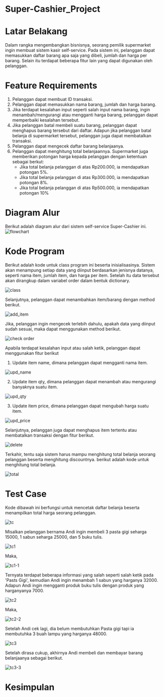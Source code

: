 # Super-Cashier_Project

# Latar Belakang
Dalam rangka mengembangkan bisnisnya, seorang pemilik supermarket ingin membuat sistem kasir self-service. Pada sistem ini, pelanggan dapat memasukkan daftar barang apa saja yang dibeli, jumlah dan harga per barang. Selain itu terdapat beberapa fitur lain yang dapat digunakan oleh pelanggan.

# Feature Requirements
1. Pelanggan dapat membuat ID transaksi.
2. Pelanggan dapat memasukkan nama barang, jumlah dan harga barang.
3. Jika terdapat kesalahan input seperti salah input nama barang, ingin menambah/mengurangi atau mengganti harga barang, pelanggan dapat memperbaiki kesalahan tersebut.
4. Jika pelanggan batal membeli suatu barang, pelanggan dapat menghapus barang tersebut dari daftar. Adapun jika pelanggan batal belanja di supermarket tersebut, pelanggan juga dapat membatalkan transaksi.
5. Pelanggan dapat mengecek daftar barang belanjaanya.
6. Pelanggan dapat menghitung total belanjaannya. Supermarket juga memberikan potongan harga kepada pelanggan dengan ketentuan sebagai berkut:
     - Jika total belanja pelanggan di atas Rp200.000, ia mendapatkan potongan 5%.
     - Jika total belanja pelanggan di atas Rp300.000, ia mendapatkan potongan 8%.
     - Jika total belanja pelanggan di atas Rp500.000, ia mendapatkan potongan 10%
  
# Diagram Alur
Berikut adalah diagram alur dari sistem self-service Super-Cashier ini.
![flowchart](images/flowchart.jpeg)

# Kode Program
Berikut adalah kode untuk class program ini beserta inisialisasinya. Sistem akan menampung setiap data yang diinput berdasarkan jenisnya datanya, seperti nama item, jumlah item, dan harga per item. Setelah itu data tersebut akan dirangkup dalam variabel order dalam bentuk dictionary.

![class](images/class.jpeg)

Selanjutnya, pelanggan dapat menambahkan item/barang dengan method berikut.

![add_item](images/add_item.jpeg)

Jika, pelanggan ingin mengecek terlebih dahulu, apakah data yang diinput sudah sesuai, maka dapat menggunakan method berikut.

![check order](images/check_order.jpeg)

Apabila terdapat kesalahan input atau salah ketik, pelanggan dapat menggunakan fitur berikut
1. Update item name, dimana pelanggan dapat mengganti nama item.

![upd_name](images/upd_name.jpeg)   

2. Update item qty, dimana pelanggan dapat menambah atau mengurangi banyaknya suatu item.

![upd_qty](images/upd_qty.jpeg)

3. Update item price, dimana pelanggan dapat mengubah harga suatu item.

![upd_price](images/upd_price.jpeg)

Selanjutnya, pelanggan juga dapat menghapus item tertentu atau membatalkan transaksi dengan fitur berikut.

![delete](images/delete.jpeg)

Terkahir, tentu saja sistem harus mampu menghitung total belanja seorang pelanggan beserta menghitung discountnya. berikut adalah kode untuk menghitung total belanja.

![total](images/total.jpeg)

# Test Case
Kode dibawah ini berfungsi untuk mencetak daftar belanja beserta menampilkan total harga seorang pelanggan.

![tc](images/tc.jpeg)

Misalkan pelanggan bernama Andi ingin membeli 3 pasta gigi seharga 15000, 1 sabun seharga 25000, dan 5 buku tulis.

![tc1](images/tc1.jpeg)

Maka,

![tc1-1](images/tc1-1.jpeg)

Ternyata terdapat beberapa informasi yang salah seperti salah ketik pada 'Pasts Gigi', kemudian Andi ingin menambah 1 sabun yang harganya 32000. Adapun Andi ingin mengganti produk buku tulis dengan produk yang harganyanya 7000.

![tc2](images/tc2.jpeg)

Maka, 

![tc2-2](images/tc2-2.jpeg)

Setelah Andi cek lagi, dia belum membutuhkan Pasta gigi tapi ia membutuhka 3 buah lampu yang harganya 48000.

![tc3](images/tc3.jpeg)

Setelah dirasa cukup, akhirnya Andi membeli dan membayar barang belanjaanya sebagai berikut.

![tc3-3](images/tc3-3.jpeg)


# Kesimpulan
